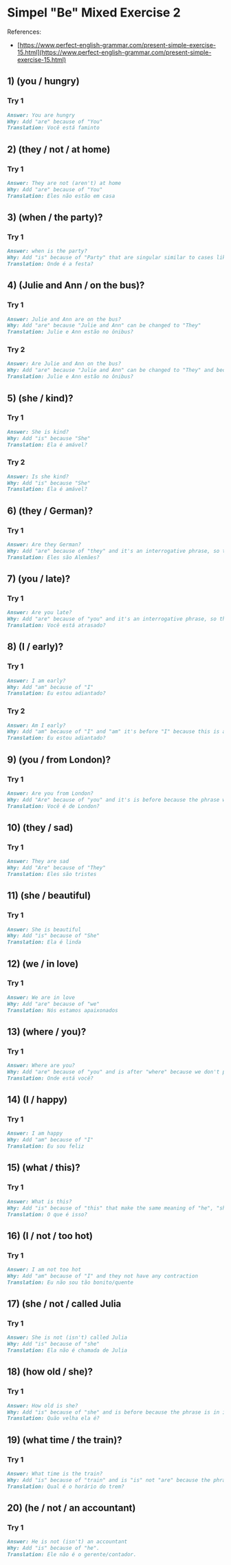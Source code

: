 # Simpel "Be" Mixed Exercise 2

References:

- [https://www.perfect-english-grammar.com/present-simple-exercise-15.html](https://www.perfect-english-grammar.com/present-simple-exercise-15.html)

## 1) (you / hungry)

### Try 1

```markdown
Answer: You are hungry
Why: Add "are" because of "You"
Translation: Você está faminto
```

## 2) (they / not / at home)

### Try 1

```markdown
Answer: They are not (aren't) at home
Why: Add "are" because of "You"
Translation: Eles não estão em casa
```

## 3) (when / the party)?

### Try 1

```markdown
Answer: when is the party?
Why: Add "is" because of "Party" that are singular similar to cases like "he", "she".
Translation: Onde é a festa?
```

## 4) (Julie and Ann / on the bus)?

### Try 1

```markdown
Answer: Julie and Ann are on the bus?
Why: Add "are" because "Julie and Ann" can be changed to "They"
Translation: Julie e Ann estão no ônibus?
```

### Try 2

```markdown
Answer: Are Julie and Ann on the bus?
Why: Add "are" because "Julie and Ann" can be changed to "They" and because of interrogative phrase "Are" is before "They".
Translation: Julie e Ann estão no ônibus?
```

## 5) (she / kind)?

### Try 1

```markdown
Answer: She is kind?
Why: Add "is" because "She"
Translation: Ela é amável?
```

### Try 2

```markdown
Answer: Is she kind?
Why: Add "is" because "She"
Translation: Ela é amável?
```

## 6) (they / German)?

### Try 1

```markdown
Answer: Are they German?
Why: Add "are" because of "they" and it's an interrogative phrase, so the pronoun is before of "they".
Translation: Eles são Alemães?
```

## 7) (you / late)?

### Try 1

```markdown
Answer: Are you late?
Why: Add "are" because of "you" and it's an interrogative phrase, so the pronoun is before of "you".
Translation: Você está atrasado?
```

## 8) (I / early)?

### Try 1

```markdown
Answer: I am early?
Why: Add "am" because of "I"
Translation: Eu estou adiantado?
```

### Try 2

```markdown
Answer: Am I early?
Why: Add "am" because of "I" and "am" it's before "I" because this is an interrogative phrase.
Translation: Eu estou adiantado?
```

## 9) (you / from London)?

### Try 1

```markdown
Answer: Are you from London?
Why: Add "Are" because of "you" and it's is before because the phrase was in interrogative form.
Translation: Você é de London?
```

## 10) (they / sad)

### Try 1

```markdown
Answer: They are sad
Why: Add "Are" because of "They"
Translation: Eles são tristes
```

## 11) (she / beautiful)

### Try 1

```markdown
Answer: She is beautiful
Why: Add "is" because of "She"
Translation: Ela é linda
```

## 12) (we / in love)

### Try 1

```markdown
Answer: We are in love
Why: Add "are" because of "we"
Translation: Nós estamos apaixonados
```

## 13) (where / you)?

### Try 1

```markdown
Answer: Where are you?
Why: Add "are" because of "you" and is after "where" because we don't put any pronoun before "where".
Translation: Onde está você?
```

## 14) (I / happy)

### Try 1

```markdown
Answer: I am happy
Why: Add "am" because of "I"
Translation: Eu sou feliz
```

## 15) (what / this)?

### Try 1

```markdown
Answer: What is this?
Why: Add "is" because of "this" that make the same meaning of "he", "she", "it".
Translation: O que é isso?
```

## 16) (I / not / too hot)

### Try 1

```markdown
Answer: I am not too hot
Why: Add "am" because of "I" and they not have any contraction
Translation: Eu não sou tão bonito/quente
```

## 17) (she / not / called Julia

### Try 1

```markdown
Answer: She is not (isn't) called Julia
Why: Add "is" because of "she"
Translation: Ela não é chamada de Julia
```

## 18) (how old / she)?

### Try 1

```markdown
Answer: How old is she?
Why: Add "is" because of "she" and is before because the phrase is in interrogative phrase.
Translation: Quão velha ela é?
```

## 19) (what time / the train)?

### Try 1

```markdown
Answer: What time is the train?
Why: Add "is" because of "train" and is "is" not "are" because the phrase is singular.
Translation: Qual é o horário do trem?
```

## 20) (he / not / an accountant)

### Try 1

```markdown
Answer: He is not (isn't) an accountant
Why: Add "is" because of "he".
Translation: Ele não é o gerente/contador.
```
